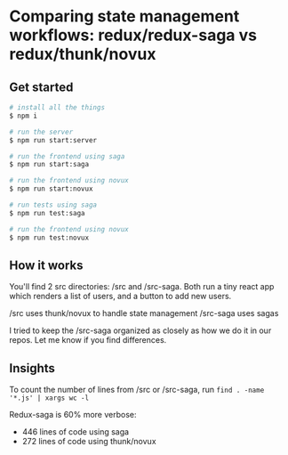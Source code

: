 # Comparing state management workflows: redux/redux-saga vs redux/thunk/novux

## Get started
```bash
# install all the things
$ npm i
```

```bash
# run the server
$ npm run start:server
```

```bash
# run the frontend using saga
$ npm run start:saga
```

```bash
# run the frontend using novux
$ npm run start:novux
```

```bash
# run tests using saga
$ npm run test:saga
```

```bash
# run the frontend using novux
$ npm run test:novux
```

## How it works
You'll find 2 src directories: /src and /src-saga.
Both run a tiny react app which renders a list of users, and a button to add new users. 

/src uses thunk/novux to handle state management
/src-saga uses sagas

I tried to keep the /src-saga organized as closely as how we do it in our repos. Let me know if you find differences.

## Insights
To count the number of lines from /src or /src-saga, run `find . -name '*.js' | xargs wc -l`

Redux-saga is 60% more verbose:
- 446 lines of code using saga
- 272 lines of code using thunk/novux
